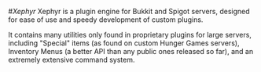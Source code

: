 #_Xephyr_
Xephyr is a plugin engine for Bukkit and Spigot servers, designed for ease of use and speedy development of custom plugins.

It contains many utilities only found in proprietary plugins for large servers, including "Special" items (as found on
custom Hunger Games servers), Inventory Menus (a better API than any public ones released so far), and an extremely extensive
command system.


